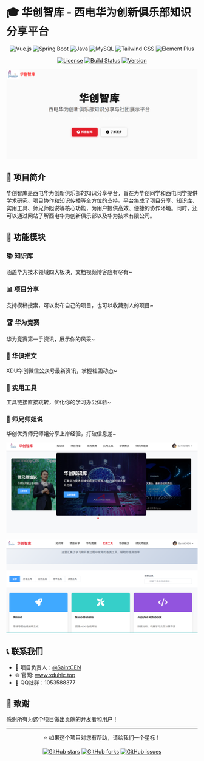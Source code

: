 # 🎓 华创智库 - 西电华为创新俱乐部知识分享平台

<div align="center">

![Vue.js](https://img.shields.io/badge/Vue.js-3.3.8-4FC08D?style=for-the-badge&logo=vue.js&logoColor=white)
![Spring Boot](https://img.shields.io/badge/Spring_Boot-3.5.4-6DB33F?style=for-the-badge&logo=spring-boot&logoColor=white)
![Java](https://img.shields.io/badge/Java-17-ED8B00?style=for-the-badge&logo=openjdk&logoColor=white)
![MySQL](https://img.shields.io/badge/MySQL-8.0-4479A1?style=for-the-badge&logo=mysql&logoColor=white)
![Tailwind CSS](https://img.shields.io/badge/Tailwind_CSS-3.3.5-38B2AC?style=for-the-badge&logo=tailwind-css&logoColor=white)
![Element Plus](https://img.shields.io/badge/Element_Plus-2.4.2-409EFF?style=for-the-badge&logo=element&logoColor=white)

[![License](https://img.shields.io/badge/License-MIT-blue.svg?style=for-the-badge)](LICENSE)
[![Build Status](https://img.shields.io/badge/Build-Passing-brightgreen?style=for-the-badge)](https://github.com/Sa1ntCEN/HIC_ZHIKU)
[![Version](https://img.shields.io/badge/Version-1.0.0-orange?style=for-the-badge)](https://github.com/SaintCEN/HIC_ZHIKU/releases)

</div>

<img src='./img_example/Landing.jpg'></img>

## 📖 项目简介

华创智库是西电华为创新俱乐部的知识分享平台，旨在为华创同学和西电同学提供学术研究、项目协作和知识传播等全方位的支持。平台集成了项目分享、知识库、实用工具、师兄师姐说等核心功能，为用户提供高效、便捷的协作环境。同时，还可以通过网站了解西电华为创新俱乐部以及华为技术有限公司。

## 🎯 功能模块

### 📚 知识库

涵盖华为技术领域四大板块，文档视频博客应有尽有~

### 📊 项目分享

支持模糊搜索，可以发布自己的项目，也可以收藏别人的项目~

### 🏆 华为竞赛

华为竞赛第一手资讯，展示你的风采~

### 📢 华俱推文

XDU华创微信公众号最新资讯，掌握社团动态~

### 📅 实用工具

工具链接直接跳转，优化你的学习办公体验~

### 👤 师兄师姐说

华创优秀师兄师姐分享上岸经验，打破信息差~

<img src='./img_example/Portal.jpg'></img>

<img src='./img_example/Tool.jpg'></img>

## 📞 联系我们

- 👤 项目负责人：[@SaintCEN](https://github.com/SaintCEN)
- 🌐 官网: www.xduhic.top
- 💬 QQ社群：1053588377

## 🙏 致谢

感谢所有为这个项目做出贡献的开发者和用户！

---

<div align="center">

⭐ 如果这个项目对您有帮助，请给我们一个星标！

[![GitHub stars](https://img.shields.io/github/stars/your-username/hic-zhiku?style=social)](https://github.com/SaintCEN/HIC_ZHIKU/stargazers)
[![GitHub forks](https://img.shields.io/github/forks/your-username/hic-zhiku?style=social)](https://github.com/SaintCEN/HIC_ZHIKU/network/members)
[![GitHub issues](https://img.shields.io/github/issues/your-username/hic-zhiku)](https://github.com/SaintCEN/HIC_ZHIKU/issues)

</div>
